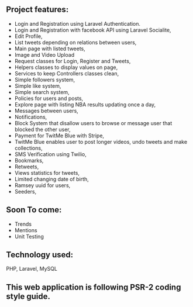 
## Project features:


* Login and Registration using Laravel Authentication.
* Login and Registration with facebook API using Laravel Socialite,
* Edit Profile,
* List tweets depending on relations between users,
* Main page with listed tweets,
* Image and Video Upload
* Request classes for Login, Register and Tweets,
* Helpers classes to display values on page,
* Services to keep Controllers classes clean,
* Simple followers system,
* Simple like system,
* Simple search system,
* Policies for users and posts,
* Explore page with listing NBA results updating once a day,
* Messages between users,
* Notifications,
* Block System that disallow users to browse or message user that blocked the other user,
* Payment for TwitMe Blue with Stripe,
* TwitMe Blue enables user to post longer videos, undo tweets and make collections,
* SMS Verification using Twilio,
* Bookmarks,
* Retweets,
* Views statistics for tweets,
* Limited changing date of birth,
* Ramsey uuid for users,
* Seeders,

## Soon To come:
* Trends
* Mentions
* Unit Testing

## Technology used:
PHP,
Laravel,
MySQL

## This web application is following PSR-2 coding style guide.






